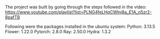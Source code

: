 The project was built by going through the steps followed in the video: https://www.youtube.com/playlist?list=PLNG4feLHqCWlnj8a_E1A_n5zr2-8pafTB

Following were the packages installed in the ubuntu system:
Python: 3.13.5
Flower: 1.22.0
Pytorch: 2.8.0
Ray: 2.50.0
Hydra: 1.3.2
